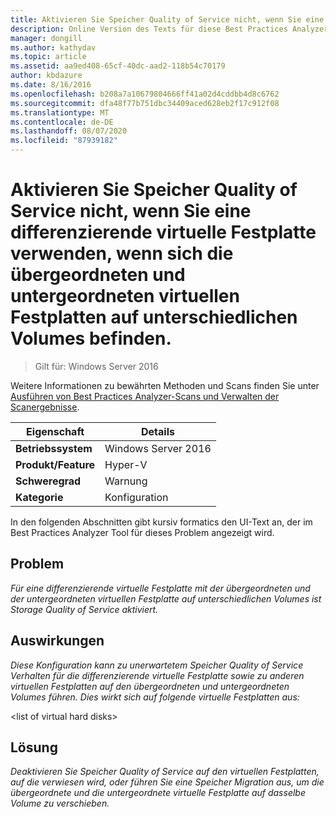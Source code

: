 ```yaml
---
title: Aktivieren Sie Speicher Quality of Service nicht, wenn Sie eine differenzierende virtuelle Festplatte verwenden, wenn sich die übergeordneten und untergeordneten virtuellen Festplatten auf unterschiedlichen Volumes befinden.
description: Online Version des Texts für diese Best Practices Analyzer Regel.
manager: dongill
ms.author: kathydav
ms.topic: article
ms.assetid: aa9ed408-65cf-40dc-aad2-118b54c70179
author: kbdazure
ms.date: 8/16/2016
ms.openlocfilehash: b208a7a10679804666ff41a02d4cddbb4d8c6762
ms.sourcegitcommit: dfa48f77b751dbc34409aced628eb2f17c912f08
ms.translationtype: MT
ms.contentlocale: de-DE
ms.lasthandoff: 08/07/2020
ms.locfileid: "87939182"
---
```

# <a name="avoid-enabling-storage-quality-of-service-when-using-a-differencing-virtual-hard-disk-when-the-parent-and-child-virtual-hard-disks-are-on-different-volumes"></a>Aktivieren Sie Speicher Quality of Service nicht, wenn Sie eine differenzierende virtuelle Festplatte verwenden, wenn sich die übergeordneten und untergeordneten virtuellen Festplatten auf unterschiedlichen Volumes befinden.

>Gilt für: Windows Server 2016

Weitere Informationen zu bewährten Methoden und Scans finden Sie unter [Ausführen von Best Practices Analyzer-Scans und Verwalten der Scanergebnisse](https://go.microsoft.com/fwlink/p/?LinkID=223177).

|Eigenschaft|Details|
|-|-|
|**Betriebssystem**|Windows Server 2016|
|**Produkt/Feature**|Hyper-V|
|**Schweregrad**|Warnung|
|**Kategorie**|Konfiguration|

In den folgenden Abschnitten gibt kursiv formatics den UI-Text an, der im Best Practices Analyzer Tool für dieses Problem angezeigt wird.

## <a name="issue"></a>**Problem**
*Für eine differenzierende virtuelle Festplatte mit der übergeordneten und der untergeordneten virtuellen Festplatte auf unterschiedlichen Volumes ist Storage Quality of Service aktiviert.*

## <a name="impact"></a>**Auswirkungen**
*Diese Konfiguration kann zu unerwartetem Speicher Quality of Service Verhalten für die differenzierende virtuelle Festplatte sowie zu anderen virtuellen Festplatten auf den übergeordneten und untergeordneten Volumes führen. Dies wirkt sich auf folgende virtuelle Festplatten aus:*

\<list of virtual hard disks>

## <a name="resolution"></a>**Lösung**
*Deaktivieren Sie Speicher Quality of Service auf den virtuellen Festplatten, auf die verwiesen wird, oder führen Sie eine Speicher Migration aus, um die übergeordnete und die untergeordnete virtuelle Festplatte auf dasselbe Volume zu verschieben.*



